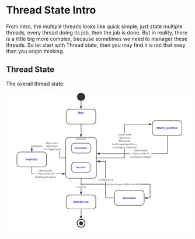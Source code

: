 # Thread State Intro

From intro, the multiple threads looks like quick simple, just state multiple threads,
every thread doing its job, then the job is done. But in reality, there is a little big more
complex, because sometimes we need to manager these threads. So let start with Thread state,
then you may find it is not that easy than you origin thinking.

## Thread State

The overall thread state:

![img](img/thread-state.png)
